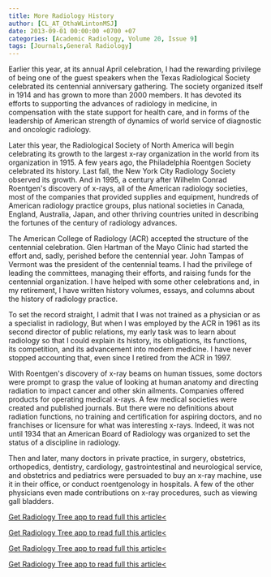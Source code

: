 ```yaml
---
title: More Radiology History
author: [CL_AT_OthaWLintonMSJ]
date: 2013-09-01 00:00:00 +0700 +07
categories: [Academic Radiology, Volume 20, Issue 9]
tags: [Journals,General Radiology]
---
```

Earlier this year, at its annual April celebration, I had the rewarding privilege of being one of the guest speakers when the Texas Radiological Society celebrated its centennial anniversary gathering. The society organized itself in 1914 and has grown to more than 2000 members. It has devoted its efforts to supporting the advances of radiology in medicine, in compensation with the state support for health care, and in forms of the leadership of American strength of dynamics of world service of diagnostic and oncologic radiology.

Later this year, the Radiological Society of North America will begin celebrating its growth to the largest x-ray organization in the world from its organization in 1915. A few years ago, the Philadelphia Roentgen Society celebrated its history. Last fall, the New York City Radiology Society observed its growth. And in 1995, a century after Wilhelm Conrad Roentgen's discovery of x-rays, all of the American radiology societies, most of the companies that provided supplies and equipment, hundreds of American radiology practice groups, plus national societies in Canada, England, Australia, Japan, and other thriving countries united in describing the fortunes of the century of radiology advances.

The American College of Radiology (ACR) accepted the structure of the centennial celebration. Glen Hartman of the Mayo Clinic had started the effort and, sadly, perished before the centennial year. John Tampas of Vermont was the president of the centennial teams. I had the privilege of leading the committees, managing their efforts, and raising funds for the centennial organization. I have helped with some other celebrations and, in my retirement, I have written history volumes, essays, and columns about the history of radiology practice.

To set the record straight, I admit that I was not trained as a physician or as a specialist in radiology, But when I was employed by the ACR in 1961 as its second director of public relations, my early task was to learn about radiology so that I could explain its history, its obligations, its functions, its competition, and its advancement into modern medicine. I have never stopped accounting that, even since I retired from the ACR in 1997.

With Roentgen's discovery of x-ray beams on human tissues, some doctors were prompt to grasp the value of looking at human anatomy and directing radiation to impact cancer and other skin ailments. Companies offered products for operating medical x-rays. A few medical societies were created and published journals. But there were no definitions about radiation functions, no training and certification for aspiring doctors, and no franchises or licensure for what was interesting x-rays. Indeed, it was not until 1934 that an American Board of Radiology was organized to set the status of a discipline in radiology.

Then and later, many doctors in private practice, in surgery, obstetrics, orthopedics, dentistry, cardiology, gastrointestinal and neurological service, and obstetrics and pediatrics were persuaded to buy an x-ray machine, use it in their office, or conduct roentgenology in hospitals. A few of the other physicians even made contributions on x-ray procedures, such as viewing gall bladders.

[Get Radiology Tree app to read full this article<](https://clinicalpub.com/app)

[Get Radiology Tree app to read full this article<](https://clinicalpub.com/app)

[Get Radiology Tree app to read full this article<](https://clinicalpub.com/app)

[Get Radiology Tree app to read full this article<](https://clinicalpub.com/app)